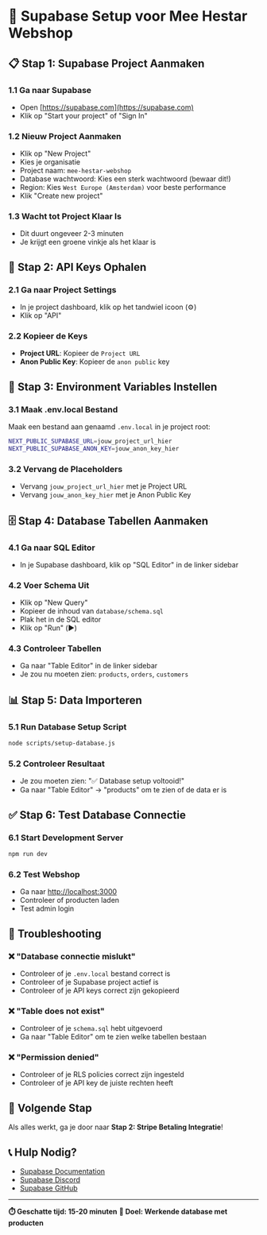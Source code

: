 # 🚀 Supabase Setup voor Mee Hestar Webshop

## 📋 Stap 1: Supabase Project Aanmaken

### 1.1 Ga naar Supabase
- Open [https://supabase.com](https://supabase.com)
- Klik op "Start your project" of "Sign In"

### 1.2 Nieuw Project Aanmaken
- Klik op "New Project"
- Kies je organisatie
- Project naam: `mee-hestar-webshop`
- Database wachtwoord: Kies een sterk wachtwoord (bewaar dit!)
- Region: Kies `West Europe (Amsterdam)` voor beste performance
- Klik "Create new project"

### 1.3 Wacht tot Project Klaar Is
- Dit duurt ongeveer 2-3 minuten
- Je krijgt een groene vinkje als het klaar is

## 🔑 Stap 2: API Keys Ophalen

### 2.1 Ga naar Project Settings
- In je project dashboard, klik op het tandwiel icoon (⚙️)
- Klik op "API"

### 2.2 Kopieer de Keys
- **Project URL**: Kopieer de `Project URL`
- **Anon Public Key**: Kopieer de `anon public` key

## 📁 Stap 3: Environment Variables Instellen

### 3.1 Maak .env.local Bestand
Maak een bestand aan genaamd `.env.local` in je project root:

```bash
NEXT_PUBLIC_SUPABASE_URL=jouw_project_url_hier
NEXT_PUBLIC_SUPABASE_ANON_KEY=jouw_anon_key_hier
```

### 3.2 Vervang de Placeholders
- Vervang `jouw_project_url_hier` met je Project URL
- Vervang `jouw_anon_key_hier` met je Anon Public Key

## 🗄️ Stap 4: Database Tabellen Aanmaken

### 4.1 Ga naar SQL Editor
- In je Supabase dashboard, klik op "SQL Editor" in de linker sidebar

### 4.2 Voer Schema Uit
- Klik op "New Query"
- Kopieer de inhoud van `database/schema.sql`
- Plak het in de SQL editor
- Klik op "Run" (▶️)

### 4.3 Controleer Tabellen
- Ga naar "Table Editor" in de linker sidebar
- Je zou nu moeten zien: `products`, `orders`, `customers`

## 📊 Stap 5: Data Importeren

### 5.1 Run Database Setup Script
```bash
node scripts/setup-database.js
```

### 5.2 Controleer Resultaat
- Je zou moeten zien: "✅ Database setup voltooid!"
- Ga naar "Table Editor" → "products" om te zien of de data er is

## ✅ Stap 6: Test Database Connectie

### 6.1 Start Development Server
```bash
npm run dev
```

### 6.2 Test Webshop
- Ga naar [http://localhost:3000](http://localhost:3000)
- Controleer of producten laden
- Test admin login

## 🔧 Troubleshooting

### ❌ "Database connectie mislukt"
- Controleer of je `.env.local` bestand correct is
- Controleer of je Supabase project actief is
- Controleer of je API keys correct zijn gekopieerd

### ❌ "Table does not exist"
- Controleer of je `schema.sql` hebt uitgevoerd
- Ga naar "Table Editor" om te zien welke tabellen bestaan

### ❌ "Permission denied"
- Controleer of je RLS policies correct zijn ingesteld
- Controleer of je API key de juiste rechten heeft

## 🎯 Volgende Stap

Als alles werkt, ga je door naar **Stap 2: Stripe Betaling Integratie**!

## 📞 Hulp Nodig?

- [Supabase Documentation](https://supabase.com/docs)
- [Supabase Discord](https://discord.supabase.com)
- [Supabase GitHub](https://github.com/supabase/supabase)

---

**⏱️ Geschatte tijd: 15-20 minuten**
**🎯 Doel: Werkende database met producten**
